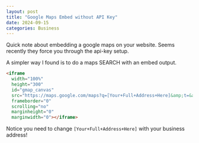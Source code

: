 ```yaml
---
layout: post
title: "Google Maps Embed without API Key"
date: 2024-09-15
categories: Business
---
```


Quick note about embedding a google maps on your website. Seems recently they force you through the api-key setup.

A simpler way I found is to do a maps SEARCH with an embed output.

```html
<iframe
  width="100%"
  height="300"
  id="gmap_canvas"
  src="https://maps.google.com/maps?q=[Your+Full+Address+Here]&amp;t=&amp;z=13&amp;ie=UTF8&amp;iwloc=&amp;output=embed"
  frameborder="0"
  scrolling="no"
  marginheight="0"
  marginwidth="0"></iframe>
```

Notice you need to change `[Your+Full+Address+Here]` with your business address!
